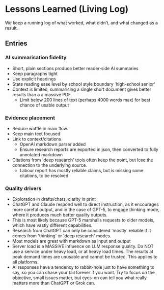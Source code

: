 # Lessons Learned (Living Log)

We keep a running log of what worked, what didn’t, and what changed as a result.

## Entries

### AI summarisation fidelity
- Short, plain sections produce better reader‑side AI summaries
- Keep paragraphs tight
- Use explicit headings
- State reading ease level by school style boundary 'high-school senior'
- Context is limited, summarising a single short document gives better results than a a massive PDF. 
    - Limit below 200 lines of text (perhaps 4000 words max) for best chance of usable output

### Evidence placement
- Reduce waffle in main flow. 
- Keep main text focused
- Link to context/citations
    - OpenAI markdown parser added
    - Ensure research reports are exported in json, then converted to fully annotated markdown
- Citations from 'deep research' tools often keep the point, but lose the connection to the underlying source. 
    - Labour report has mostly reliable claims, but is missing some citations, to be resolved

### Quality drivers
- Exploration in drafts/chats, clarity in print
- ChatGPT and Claude respond well to direct instruction, as it encourages more careful output, and in the case of GPT-5, to engage thinking mode, where it produces much better quality outputs. 
- This is most likely because GPT-5 marshalls requests to older models, which have vastly different capabilities. 
- Research from ChatGPT can only be considered 'mostly' reliable if it comes from 'thinking' or 'deep research' modes.
- Most models are great with markdown as input and output
- Server load is a MASSIVE influence on LLM response quality. Do NOT use a service under heavy load, or at heavy load times. The results at peak demand times are unusable and cannot be trusted. This applies to all platforms.
- AI responses have a tendency to rabbit-hole just to have something to say, so you can chase your tail forever if you want. Try to focus on the objective, small issues matter, but eyes-on can tell you what really matters more than ChatGPT or Grok can.
